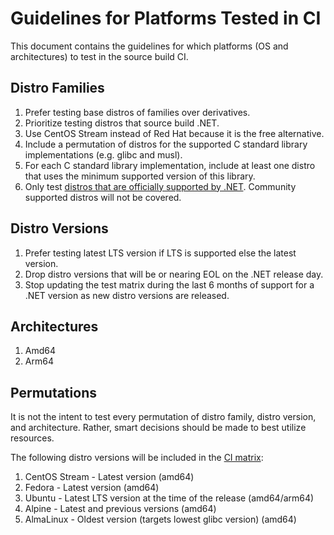 # Guidelines for Platforms Tested in CI

This document contains the guidelines for which platforms (OS and architectures) to test in
the source build CI.

## Distro Families

1. Prefer testing base distros of families over derivatives.
1. Prioritize testing distros that source build .NET.
1. Use CentOS Stream instead of Red Hat because it is the free alternative.
1. Include a permutation of distros for the supported C standard library implementations
(e.g. glibc and musl).
1. For each C standard library implementation, include at least one distro that uses the minimum
supported version of this library.
1. Only test [distros that are officially supported by .NET](https://github.com/dotnet/core/blob/main/os-lifecycle-policy.md#net-supported-os-policy).
Community supported distros will not be covered.

## Distro Versions

1. Prefer testing latest LTS version if LTS is supported else the latest version.
1. Drop distro versions that will be or nearing EOL on the .NET release day.
1. Stop updating the test matrix during the last 6 months of support for a .NET version as new distro
versions are released.

## Architectures

1. Amd64
1. Arm64

## Permutations

It is not the intent to test every permutation of distro family, distro version, and architecture.
Rather, smart decisions should be made to best utilize resources.

The following distro versions will be included in the [CI matrix](https://github.com/dotnet/sdk/blob/main/eng/pipelines/templates/stages/vmr-build.yml):

1. CentOS Stream - Latest version (amd64)
1. Fedora - Latest version (amd64)
1. Ubuntu - Latest LTS version at the time of the release (amd64/arm64)
1. Alpine - Latest and previous versions (amd64)
1. AlmaLinux - Oldest version (targets lowest glibc version) (amd64)

